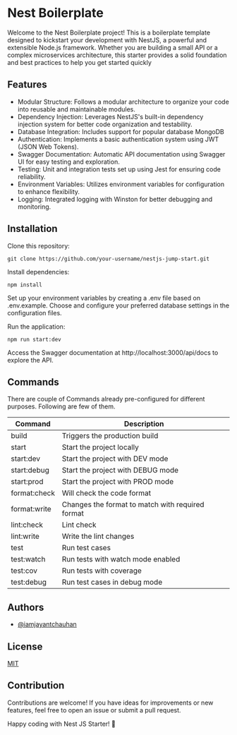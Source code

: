 
# Nest Boilerplate

Welcome to the Nest Boilerplate project! This is a boilerplate template designed to kickstart your development with NestJS, a powerful and extensible Node.js framework. Whether you are building a small API or a complex microservices architecture, this starter provides a solid foundation and best practices to help you get started quickly


## Features

- Modular Structure: Follows a modular architecture to organize your code into reusable and maintainable modules.
- Dependency Injection: Leverages NestJS's built-in dependency injection system for better code organization and testability.
- Database Integration: Includes support for popular database MongoDB
- Authentication: Implements a basic authentication system using JWT (JSON Web Tokens).
- Swagger Documentation: Automatic API documentation using Swagger UI for easy testing and exploration.
- Testing: Unit and integration tests set up using Jest for ensuring code reliability.
- Environment Variables: Utilizes environment variables for configuration to enhance flexibility.
- Logging: Integrated logging with Winston for better debugging and monitoring.


## Installation

Clone this repository: 
```
git clone https://github.com/your-username/nestjs-jump-start.git
```

Install dependencies: 
```
npm install
```

Set up your environment variables by creating a .env file based on .env.example.
Choose and configure your preferred database settings in the configuration files.

Run the application:
```
npm run start:dev
```

Access the Swagger documentation at http://localhost:3000/api/docs to explore the API.


## Commands

There are couple of Commands already pre-configured for different purposes. Following are few of them. 

Command | Description | 
--- | --- | 
build | Triggers the production build |
start | Start the project locally |
start:dev | Start the project with DEV mode |
start:debug | Start the project with DEBUG mode |
start:prod | Start the project with PROD mode |
format:check | Will check the code format |
format:write | Changes the format to match with required format |
lint:check | Lint check |
lint:write | Write the lint changes |
test | Run test cases |
test:watch | Run tests with watch mode enabled |
test:cov | Run tests with coverage |
test:debug | Run test cases in debug mode |


## Authors

- [@iamjayantchauhan](https://github.com/iamjayantchauhan)


## License

[MIT](https://choosealicense.com/licenses/mit/)


## Contribution

Contributions are welcome! If you have ideas for improvements or new features, feel free to open an issue or submit a pull request.

Happy coding with Nest JS Starter! 🚀
